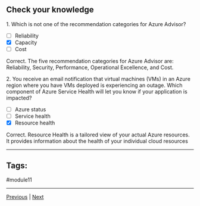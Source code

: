 ## Check your knowledge

1. Which is not one of the recommendation categories for Azure Advisor?

- [ ] Reliability
- [x] Capacity
- [ ] Cost

Correct. The five recommendation categories for Azure Advisor are: Reliability, Security, Performance, Operational Excellence, and Cost.

2. You receive an email notification that virtual machines (VMs) in an Azure region where you have VMs deployed is experiencing an outage. Which component of Azure Service Health will let you know if your application is impacted?

- [ ] Azure status
- [ ] Service health
- [x] Resource health

Correct. Resource Health is a tailored view of your actual Azure resources. It provides information about the health of your individual cloud resources

---
## Tags:
#module11 

---
[Previous](Describe-Azure-Monitor.md) | [Next](Summary-Describe-monitoring-tools-in-Azure.md)
